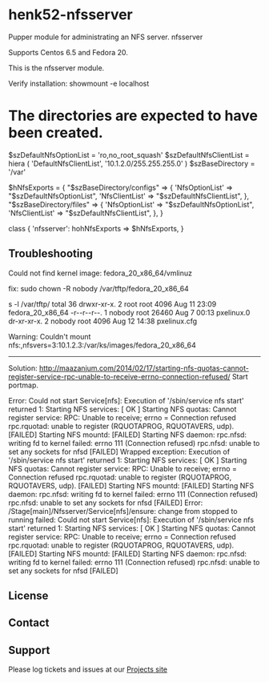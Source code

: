 henk52-nfsserver
================

Pupper module for administrating an NFS server.
nfsserver

Supports Centos 6.5 and Fedora 20.

This is the nfsserver module.


Verify installation:
  showmount -e localhost

# The directories are expected to have been created.

$szDefaultNfsOptionList =  'ro,no_root_squash'
$szDefaultNfsClientList = hiera ( 'DefaultNfsClientList', '10.1.2.0/255.255.255.0' )
$szBaseDirectory = '/var'

$hNfsExports = {
 "$szBaseDirectory/configs" => {
             'NfsOptionList' => "$szDefaultNfsOptionList",
             'NfsClientList' => "$szDefaultNfsClientList",
                               }, 
 "$szBaseDirectory/files" => {
             'NfsOptionList' => "$szDefaultNfsOptionList",
             'NfsClientList' => "$szDefaultNfsClientList",
                             }, 
}

class { 'nfsserver':
   hohNfsExports => $hNfsExports,
}



Troubleshooting
---------------

Could not find kernel image: fedora_20_x86_64/vmlinuz

fix: sudo chown -R nobody /var/tftp/fedora_20_x86_64

s -l /var/tftp/
total 36
drwxr-xr-x. 2 root   root  4096 Aug 11 23:09 fedora_20_x86_64
-r--r--r--. 1 nobody root 26460 Aug  7 00:13 pxelinux.0
dr-xr-xr-x. 2 nobody root  4096 Aug 12 14:38 pxelinux.cfg


Warning: Couldn't mount nfs:,nfsvers=3:10.1.2.3:/var/ks/images/fedora_20_x86_64





---
Solution: http://maazanjum.com/2014/02/17/starting-nfs-quotas-cannot-register-service-rpc-unable-to-receive-errno-connection-refused/
Start portmap.

Error: Could not start Service[nfs]: Execution of '/sbin/service nfs start' returned 1: Starting NFS services:  [  OK  ]
Starting NFS quotas: Cannot register service: RPC: Unable to receive; errno = Connection refused
rpc.rquotad: unable to register (RQUOTAPROG, RQUOTAVERS, udp).
[FAILED]
Starting NFS mountd: [FAILED]
Starting NFS daemon: rpc.nfsd: writing fd to kernel failed: errno 111 (Connection refused)
rpc.nfsd: unable to set any sockets for nfsd
[FAILED]
Wrapped exception:
Execution of '/sbin/service nfs start' returned 1: Starting NFS services:  [  OK  ]
Starting NFS quotas: Cannot register service: RPC: Unable to receive; errno = Connection refused
rpc.rquotad: unable to register (RQUOTAPROG, RQUOTAVERS, udp).
[FAILED]
Starting NFS mountd: [FAILED]
Starting NFS daemon: rpc.nfsd: writing fd to kernel failed: errno 111 (Connection refused)
rpc.nfsd: unable to set any sockets for nfsd
[FAILED]
Error: /Stage[main]/Nfsserver/Service[nfs]/ensure: change from stopped to running failed: Could not start Service[nfs]: Execution of '/sbin/service nfs start' returned 1: Starting NFS services:  [  OK  ]
Starting NFS quotas: Cannot register service: RPC: Unable to receive; errno = Connection refused
rpc.rquotad: unable to register (RQUOTAPROG, RQUOTAVERS, udp).
[FAILED]
Starting NFS mountd: [FAILED]
Starting NFS daemon: rpc.nfsd: writing fd to kernel failed: errno 111 (Connection refused)
rpc.nfsd: unable to set any sockets for nfsd
[FAILED]


License
-------


Contact
-------


Support
-------

Please log tickets and issues at our [Projects site](http://projects.example.com)
